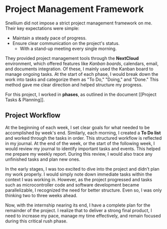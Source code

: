 # Project Management Framework

Snellium did not impose a strict project management framework on me. Their key expectations were simple:

- Maintain a steady pace of progress.
- Ensure clear communication on the project's status.
	- With a stand-up meeting every single morning.

They provided project management tools through the **NextCloud** environment, which offered features like *Kanban boards*, calendars, email, and documents integration. Of these, I mainly used the Kanban board to manage ongoing tasks. At the start of each phase, I would break down the work into tasks and categorize them as "To Do," "Doing," and "Done." This method gave me clear direction and helped structure my progress.

For this project, I worked in **phases**, as outlined in the document [[Project Tasks & Planning]].

## Project Workflow

At the beginning of each week, I set clear goals for what needed to be accomplished by week's end. Similarly, each morning, I created a **To Do list** and worked through the tasks in order. This structured workflow is reflected in my journal. At the end of the week, or the start of the following week, I would review my journal to identify important tasks and events. This helped me prepare my weekly report. During this review, I would also trace any unfinished tasks and plan new ones.

In the early stages, I was too excited to dive into the project and didn’t plan my work properly. I would simply note down immediate tasks within the context I was working in. However, as the project progressed and tasks such as microcontroller code and software development became parallelizable, I recognized the need for better structure. Even so, I was only thinking two to three weeks ahead.

Now, with the internship nearing its end, I have a complete plan for the remainder of the project. I realize that to deliver a strong final product, I need to increase my pace, manage my time effectively, and remain focused during this critical rush phase.